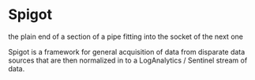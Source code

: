 # Spigot
the plain end of a section of a pipe fitting into the socket of the next one

Spigot is a framework for general acquisition of data from disparate data sources that are then normalized in to a LogAnalytics / Sentinel stream of data.
